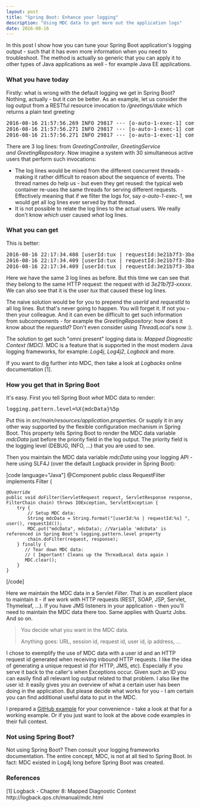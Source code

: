 ```yaml
---
layout: post
title: "Spring Boot: Enhance your logging"
description: "Using MDC data to get more out the application logs"
date: 2016-08-16
---
```


In this post I show how you can tune your Spring Boot application's logging output - such that it has even more information when you need to troubleshoot. The method is actually so generic that you can apply it to other types of Java applications as well - for example Java EE applications.
<h3>What you have today</h3>
Firstly: what is wrong with the default logging we get in Spring Boot? Nothing, actually - but it <em>can</em> be better. As an example, let us consider the log output from a RESTful resource invocation to <em>/greetings/duke</em> which returns a plain text greeting:
<pre>2016-08-16 21:57:56.269 INFO 29817 --- [o-auto-1-exec-1] com.moelholm.GreetingController : Request received. PathVariable is: [duke]
2016-08-16 21:57:56.271 INFO 29817 --- [o-auto-1-exec-1] com.moelholm.GreetingRepository : Retrieving standard greeting from the "datastore"
2016-08-16 21:57:56.271 INFO 29817 --- [o-auto-1-exec-1] com.moelholm.GreetingService : Formatting greeting for [duke]</pre>
There are 3 log lines: from <em>GreetingController</em>, <em>GreetingService and GreetingRepository</em>. Now imagine a system with 30 simultaneous active users that perform such invocations:
<ul>
	<li>The log lines would be mixed from the different concurrent threads - making it rather difficult to reason about the sequence of events. The thread names do help us - but even they get reused: the typical web container re-uses the same threads for serving different requests. Effectively meaning that if we filter the logs for, say <em>o-auto-1-exec-1</em>, we would get all log lines ever served by that thread.</li>
	<li>It is not possible to relate the log lines to the actual users. We really don't know <em>which</em> user caused <em>what</em> log lines.</li>
</ul>
<h3>What you can get</h3>
This is better:
<pre>2016-08-16 22:17:34.408 [userId:tux | requestId:3e21b7f3-3ba9-49b9-8390-4ab8987f995f] INFO 30158 --- [o-auto-1-exec-1] com.moelholm.GreetingController : Request received. PathVariable is: [duke]
2016-08-16 22:17:34.409 [userId:tux | requestId:3e21b7f3-3ba9-49b9-8390-4ab8987f995f] INFO 30158 --- [o-auto-1-exec-1] com.moelholm.GreetingRepository : Retrieving standard greeting from the "datastore"
2016-08-16 22:17:34.409 [userId:tux | requestId:3e21b7f3-3ba9-49b9-8390-4ab8987f995f] INFO 30158 --- [o-auto-1-exec-1] com.moelholm.GreetingService : Formatting greeting for [duke]</pre>
Here we have the same 3 log lines as before. But this time we can see that they belong to the same HTTP request: the request with id <em>3e21b7f3-xxxxx</em>. We can also see that it is the user <em>tux</em> that caused these log lines.

The naive solution would be for you to prepend the <em>userId</em> and <em>requestId</em> to all log lines. But that's never going to happen. You will forget it. If not you - then your colleague. And it can even be difficult to get such information from subcomponents - for example the <em>GreetingRepository</em>: how does it know about the <em>requestId</em>? Don't even consider using <em>ThreadLocal</em>'s now :).

The solution to get such "omni present" logging data is: <em>Mapped Diagnostic Context (MDC). </em>MDC is a feature that is supported in the most modern Java logging frameworks, for example: <em>Log4j</em>, <em>Log4j2</em>, <em>Logback</em> and more.

If you want to dig further into MDC, then take a look at <em>Logbacks</em> online documentation [1].
<h3>How you get that in Spring Boot</h3>
It's easy. First you tell Spring Boot <em>what</em> MDC data to render:
<pre>logging.pattern.level=%X{mdcData}%5p</pre>
Put this in <em>src/main/resources/application.properties. </em>Or supply it in any other way supported by the flexible configuration mechanism in Spring Boot. This property tells Spring Boot to render the MDC data variable <em>mdcData</em> just before the priority field in the log output. The priority field is the logging level (DEBUG, INFO, ...) that you are used to see.

Then you maintain the MDC data variable <em>mdcData</em> using your logging API - here using SLF4J (over the default Logback provider in Spring Boot):

[code language="Java"]
@Component
public class RequestFilter implements Filter {

    @Override
    public void doFilter(ServletRequest request, ServletResponse response, FilterChain chain) throws IOException, ServletException {
        try {
            // Setup MDC data:
            String mdcData = String.format("[userId:%s | requestId:%s] ", user(), requestId());
            MDC.put("mdcData", mdcData); //Variable 'mdcData' is referenced in Spring Boot's logging.pattern.level property 
            chain.doFilter(request, response);
        } finally {
           // Tear down MDC data:
           // ( Important! Cleans up the ThreadLocal data again )
           MDC.clear();
        }
    }
[/code]

Here we maintain the MDC data in a Servlet <em>Filter</em>. That is an excellent place to maintain it - if we work with HTTP requests (REST, SOAP, JSP, Servlet, Thymeleaf, ...). If you have JMS listeners in your application - then you'll need to maintain the MDC data there too. Same applies with Quartz Jobs. And so on.
<blockquote>You decide what you want in the MDC data.

Anything goes: URL, session id, request id, user id, ip address, ...</blockquote>
I chose to exemplify the use of MDC data with a user id and an HTTP request id generated when receiving inbound HTTP requests. I like the idea of generating a unique request id (for HTTP, JMS, etc). Especially if you serve it back to the caller's when Exceptions occur. Given such an ID you can easily find all relevant log output related to that problem. I also like the user id: it easily gives you an overview of what a certain user has been doing in the application. But please decide what works for you - I am certain you can find additional useful data to put in the MDC.

I prepared a <a href="https://github.com/nickymoelholm/smallexamples/tree/master/enhanced-logging" target="_blank">GitHub example</a> for your convenience - take a look at that for a working example. Or if you just want to look at the above code examples in their full context.
<h3>Not using Spring Boot?</h3>
Not using Spring Boot? Then consult your logging frameworks documentation. The entire concept, MDC, is not at all tied to Spring Boot. In fact: MDC existed in Log4j long before Spring Boot was created.
<h3>References</h3>
[1] Logback - Chapter 8: Mapped Diagnostic Context
http://logback.qos.ch/manual/mdc.html

 
